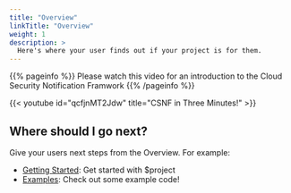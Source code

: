 ```yaml
---
title: "Overview"
linkTitle: "Overview"
weight: 1
description: >
  Here's where your user finds out if your project is for them.
---
```


{{% pageinfo %}}
Please watch this video for an introduction to the Cloud Security Notification Framwork
{{% /pageinfo %}}

{{< youtube id="qcfjnMT2Jdw" title="CSNF in Three Minutes!" >}}


## Where should I go next?

Give your users next steps from the Overview. For example:

* [Getting Started](/docs/getting-started/): Get started with $project
* [Examples](/docs/examples/): Check out some example code!

